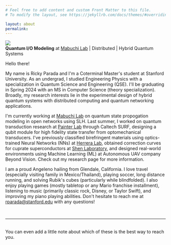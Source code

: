 ```yaml
---
# Feel free to add content and custom Front Matter to this file.
# To modify the layout, see https://jekyllrb.com/docs/themes/#overriding-theme-defaults

layout: about
permalink: 
---
```


<img class="col one right" src="/img/prof_pic.jpg">

<br/>
<strong>Quantum I/O Modeling</strong> at <a href=https://mabuchilab.org>Mabuchi Lab</a> | Distributed | Hybrid Quantum Systems

Hello there!

My name is Ricky Parada and I'm a Coterminal Master's student at Stanford University. As an undergrad, I studied Engineering Physics with a specialization in Quantum Science and Engineering (QSE). I'll be graduating in Spring 2024 with an MS in Computer Science (theory specialization). Broadly, my research interests lie in the experimental design of hybrid quantum systems with distributed computing and quantum networking applications.

I'm currently working at <a href=https://mabuchilab.org>Mabuchi Lab</a> on quantum state propogation modeling in open networks using SLH. Last summer, I worked on quantum transduction research at <a href=https://painterlab.caltech.edu>Painter Lab</a> through Caltech SURF, designing a qubit module for high fidelity state transfer from optomechanical transducers. I've previously classified birefringent materials using optics-trained Neural Networks (NNs) at <a href=https://fherreralab.com>Herrera Lab</a>, obtained correction curves for cuprate superconductors at <a href=https://arpes.stanford.edu>Shen Laboratory</a>, and designed real-world environments using Machine Learning (ML) at Autonomous UAV company <a herf=https://beyond-vision.pt>Beyond Vision</a>. Check out my <a herf=https://rickyparada.github.io/research>research</a> page for more information.

I am a proud Angeleno hailing from Glendale, California. I love travel (especially visiting family in Mexico/Thailand), playing soccer, long distance running, and solving Rubik's cubes (particularly while blindfolded). I also enjoy playing games (mostly tabletop or any Mario franchise installment), listening to music (primarily classic rock, Disney, or Taylor Swift), and improving my piano playing abilities. Don't hesitate to reach me at <a herf=mailto:rparada@stanford.edu>rparada@stanford.edu</a> with any questions!


<br/>
<hr/>
<br/>
<span class="contacticon center">
	<a href="mailto:you@example.com"><i class="fa fa-envelope-square"></i></a>
	<a href="https://github.com" target="_blank"><i class="fa fa-github-square"></i></a>
	<a href="https://www.linkedin.com" target="_blank"><i class="fa fa-linkedin-square"></i></a>
	<a href="http://tumblr.com" target="_blank"><i class="fa fa-tumblr-square"></i></a>
	<a href="https://twitter.com" target="_blank"><i class="fa fa-twitter-square"></i></a>
</span>

<div class="col three caption">
	You can even add a little note about which of these is the best way to reach you.
</div>
